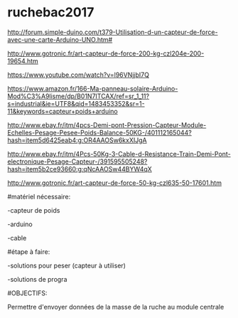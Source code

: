 # ruchebac2017

http://forum.simple-duino.com/t379-Utilisation-d-un-capteur-de-force-avec-une-carte-Arduino-UNO.htm# </p>
http://www.gotronic.fr/art-capteur-de-force-200-kg-czl204e-200-19654.htm </p>
https://www.youtube.com/watch?v=l96VNjjbI7Q </p>
https://www.amazon.fr/166-Ma-panneau-solaire-Arduino-Mod%C3%A9lisme/dp/B01N7ITCAX/ref=sr_1_11?s=industrial&ie=UTF8&qid=1483453352&sr=1-11&keywords=capteur+poids+arduino  </p>
http://www.ebay.fr/itm/4pcs-Demi-pont-Pression-Capteur-Module-Echelles-Pesage-Pesee-Poids-Balance-50KG-/401112165044?hash=item5d6425eab4:g:OR4AAOSw6kxXIJgA </p>

http://www.ebay.fr/itm/4Pcs-50Kg-3-Cable-d-Resistance-Train-Demi-Pont-electronique-Pesage-Capteur-/391595505248?hash=item5b2ce93660:g:qNcAAOSw44BYW4qX  </p>

http://www.gotronic.fr/art-capteur-de-force-50-kg-czl635-50-17601.htm  </p>


#matériel nécessaire: 

-capteur de poids </p>
-arduino</p>
-cable</p>


#étape à faire:

-solutions pour peser  (capteur à utiliser)</p>

-solutions de progra </p>


#OBJECTIFS:

Permettre d'envoyer données de la masse de la ruche au module centrale
        




